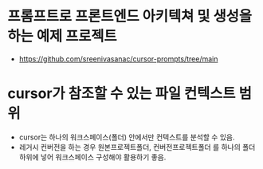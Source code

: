 # 프롬프트로 프론트엔드 아키텍쳐 및 생성을 하는 예제 프로젝트
- https://github.com/sreenivasanac/cursor-prompts/tree/main

# cursor가 참조할 수 있는 파일 컨텍스트 범위
- cursor는 하나의 워크스페이스(폴더) 안에서만 컨텍스트를 분석할 수 있음. 
- 레거시 컨버전을 하는 경우 원본프로젝트폴더, 컨버전프로젝트폴더 를 하나의 폴더 하위에 넣어 워크스페이스 구성해야 활용하기 좋음.